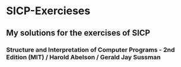 # SICP-Exercieses

## My solutions for the exercises of SICP

### Structure and Interpretation of Computer Programs - 2nd Edition (MIT) /  Harold Abelson / Gerald Jay Sussman
